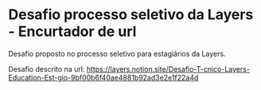 # Desafio processo seletivo da Layers - Encurtador de url

Desafio proposto no processo seletivo para estagiários da Layers.

Desafio descrito na url: https://layers.notion.site/Desafio-T-cnico-Layers-Education-Est-gio-9bf00b6f40ae4881b92ad3e2e1f22a4d
